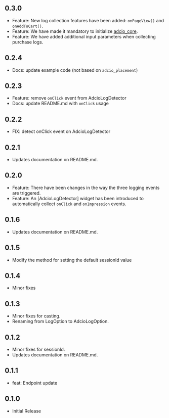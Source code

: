 ## 0.3.0

* Feature: New log collection features have been added: `onPageView()` and `onAddToCart()`.
* Feature: We have made it mandatory to initialize [adcio_core](https://pub.dev/packages/adcio_core).
* Feature: We have added additional input parameters when collecting purchase logs.

## 0.2.4

* Docs: update example code (not based on `adcio_placement`)

## 0.2.3

* Feature: remove `onClick` event from AdcioLogDetector
* Docs: update README.md with `onClick` usage

## 0.2.2

* FIX: detect onClick event on AdcioLogDetector

## 0.2.1

* Updates documentation on README.md.

## 0.2.0

* Feature: There have been changes in the way the three logging events are triggered.
* Feature: An [AdcioLogDetector] widget has been introduced to automatically collect `onClick` and `onImpression` events.

## 0.1.6

* Updates documentation on README.md.

## 0.1.5

* Modify the method for setting the default sessionId value

## 0.1.4

* Minor fixes

## 0.1.3

* Minor fixes for casting.
* Renaming from LogOption to AdcioLogOption.

## 0.1.2

* Minor fixes for sessionId.
* Updates documentation on README.md.

## 0.1.1

* feat: Endpoint update

## 0.1.0

* Initial Release
